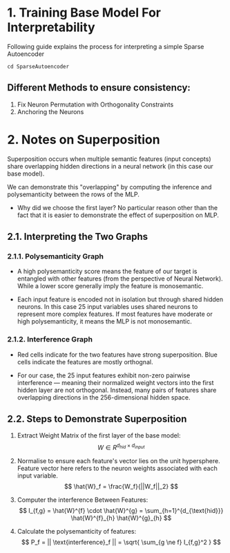 # 1. Training Base Model For Interpretability
Following guide explains the process for interpreting a simple Sparse Autoencoder

```
cd SparseAutoencoder
```

## Different Methods to ensure consistency:
1. Fix Neuron Permutation with Orthogonality Constraints
2. Anchoring the Neurons

# 2. Notes on Superposition
Superposition occurs when multiple semantic features (input concepts) share overlapping hidden directions in a neural network (in this case our base model). 

We can demonstrate this "overlapping" by computing the inference and polysemanticity between the rows of the MLP. 

- Why did we choose the first layer? No particular reason other than the fact that it is easier to demonstrate the effect of superposition on MLP. 

## 2.1. Interpreting the Two Graphs
### 2.1.1. Polysemanticity Graph
- A high polysemanticity score means the feature of our target is entangled with other features (from the perspective of Neural Network). While a lower score generally imply the feature is monosemantic. 

- Each input feature is encoded not in isolation but through shared hidden neurons. In this case 25 input variables uses shared neurons to represent more complex features. If most features have moderate or high polysemanticity, it means the MLP is not monosemantic.

### 2.1.2. Interference Graph
- Red cells indicate for the two features have strong superposition. Blue cells indicate the features are mostly orthognal.

- For our case, the 25 input features exhibit non-zero pairwise interference — meaning their normalized weight vectors into the first hidden layer are not orthogonal. Instead, many pairs of features share overlapping directions in the 256-dimensional hidden space.

## 2.2. Steps to Demonstrate Superposition
1. Extract Weight Matrix of the first layer of the base model:
$$
W\in R^{d_{hid}\times d_{input}}
$$

2. Normalise to ensure each feature's vector lies on the unit hypersphere. Feature vector here refers to the neuron weights associated with each input variable.
$$
\hat{W}_f = \frac{W_f}{||W_f||_2}
$$

3. Computer the interference Between Features:
$$
I_{f,g} = \hat{W}^{f} \cdot \hat{W}^{g} = \sum_{h=1}^{d_{\text{hid}}} \hat{W}^{f}_{h} \hat{W}^{g}_{h}
$$

4. Calculate the polysemanticity of features:
$$
P_f = || \text{interference}_f || = \sqrt{ \sum_{g \ne f} I_{f,g}^2 }
$$